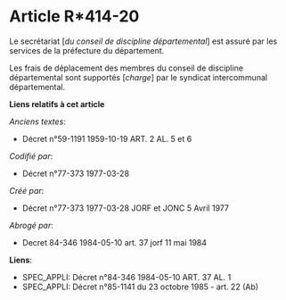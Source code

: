 # Article R*414-20

Le secrétariat [*du conseil de discipline départemental*] est assuré par les services de la préfecture du département.

Les frais de déplacement des membres du conseil de discipline départemental sont supportés [*charge*] par le syndicat
intercommunal départemental.

**Liens relatifs à cet article**

_Anciens textes_:

  - Décret n°59-1191 1959-10-19 ART. 2 AL. 5 et 6

_Codifié par_:

  - Décret n°77-373 1977-03-28

_Créé par_:

  - Décret n°77-373 1977-03-28 JORF et JONC 5 Avril 1977

_Abrogé par_:

  - Decret 84-346 1984-05-10 art. 37 jorf 11 mai 1984

**Liens**:

  - SPEC_APPLI: Décret n°84-346 1984-05-10 ART. 37 AL. 1
  - SPEC_APPLI: Décret n°85-1141 du 23 octobre 1985 - art. 22 (Ab)
